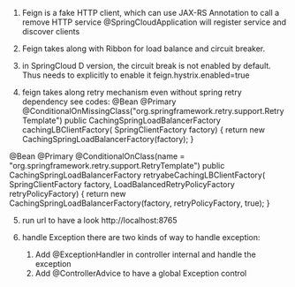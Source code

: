 1. Feign is a fake HTTP client, which can use JAX-RS Annotation to call a remove HTTP service
	@SpringCloudApplication will register service and discover clients 
2. Feign takes along with Ribbon for load balance and circuit breaker.
	
3. in SpringCloud D version, the circuit break is not enabled by default. Thus needs to explicitly to enable it
feign.hystrix.enabled=true

4. feign takes along retry mechanism even without spring retry dependency
   see codes:
   @Bean
@Primary
@ConditionalOnMissingClass("org.springframework.retry.support.RetryTemplate")
public CachingSpringLoadBalancerFactory cachingLBClientFactory(
        SpringClientFactory factory) {
    return new CachingSpringLoadBalancerFactory(factory);
}

@Bean
@Primary
@ConditionalOnClass(name = "org.springframework.retry.support.RetryTemplate")
public CachingSpringLoadBalancerFactory retryabeCachingLBClientFactory(
        SpringClientFactory factory, LoadBalancedRetryPolicyFactory retryPolicyFactory) {
    return new CachingSpringLoadBalancerFactory(factory, retryPolicyFactory, true);
}

5. run url to have a look
http://localhost:8765

6. handle Exception
   there are two kinds of way to handle exception:
   1. Add @ExceptionHandler in controller internal and handle the exception
   2. Add @ControllerAdvice to have a global Exception control
